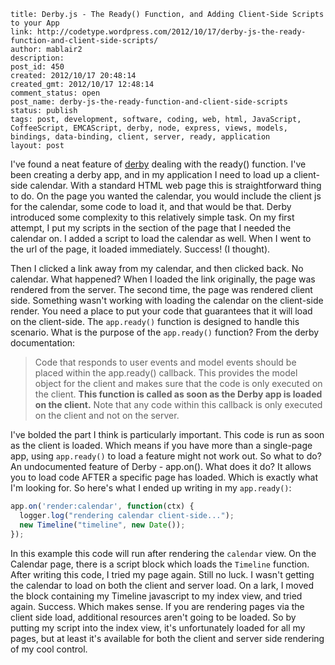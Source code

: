 ```
title: Derby.js - The Ready() Function, and Adding Client-Side Scripts to your App
link: http://codetype.wordpress.com/2012/10/17/derby-js-the-ready-function-and-client-side-scripts/
author: mablair2
description:
post_id: 450
created: 2012/10/17 20:48:14
created_gmt: 2012/10/17 12:48:14
comment_status: open
post_name: derby-js-the-ready-function-and-client-side-scripts
status: publish
tags: post, development, software, coding, web, html, JavaScript, CoffeeScript, EMCAScript, derby, node, express, views, models, bindings, data-binding, client, server, ready, application
layout: post
```

I've found a neat feature of [derby](http://derbyjs.com) dealing with the ready() function. I've been creating a derby app, and in my application I need to load up a client-side calendar. With a standard HTML web page this is straightforward thing to do. On the page you wanted the calendar, you would include the client js for the calendar, some code to load it, and that would be that. Derby introduced some complexity to this relatively simple task. On my first attempt, I put my scripts in the section of the page that I needed the calendar on. I added a script to load the calendar as well. When I went to the url of the page, it loaded immediately. Success! (I thought).

Then I clicked a link away from my calendar, and then clicked back. No calendar. What happened? When I loaded the link originally, the page was rendered from the server. The second time, the page was rendered client side. Something wasn't working with loading the calendar on the client-side render. You need a place to put your code that guarantees that it will load on the client-side. The `app.ready()` function is designed to handle this scenario. What is the purpose of the `app.ready()` function? From the derby documentation:

> Code that responds to user events and model events should be placed within the app.ready() callback. This provides the model object for the client and makes sure that the code is only executed on the client. **This function is called as soon as the Derby app is loaded on the client.** Note that any code within this callback is only executed on the client and not on the server.

I've bolded the part I think is particularly important. This code is run as soon as the client is loaded. Which means if you have more than a single-page app, using `app.ready()` to load a feature might not work out. So what to do? An undocumented feature of Derby - app.on(). What does it do? It allows you to load code AFTER a specific page has loaded. Which is exactly what I'm looking for. So here's what I ended up writing in my `app.ready()`:

``` js
app.on('render:calendar', function(ctx) {
  logger.log("rendering calendar client-side...");
  new Timeline("timeline", new Date());
});
```

 In this example this code will run after rendering the `calendar` view. On the Calendar page, there is a script block which loads the `Timeline` function. After writing this code, I tried my page again. Still no luck. I wasn't getting the calendar to load on both the client and server load. On a lark, I moved the block containing my Timeline javascript to my index view, and tried again. Success. Which makes sense. If you are rendering pages via the client side load, additional resources aren't going to be loaded. So by putting my script into the index view, it's unfortunately loaded for all my pages, but at least it's available for both the client and server side rendering of my cool control.
